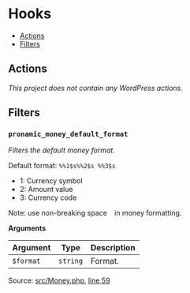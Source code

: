 # Hooks

- [Actions](#actions)
- [Filters](#filters)

## Actions

*This project does not contain any WordPress actions.*

## Filters

### `pronamic_money_default_format`

*Filters the default money format.*

Default format: `%%1$s%%2$s %%3$s`

- 1: Currency symbol
- 2: Amount value
- 3: Currency code

Note: use non-breaking space ` ` in money formatting.

**Arguments**

Argument | Type | Description
-------- | ---- | -----------
`$format` | `string` | Format.

Source: [src/Money.php](../src/Money.php), [line 59](../src/Money.php#L59-L72)

